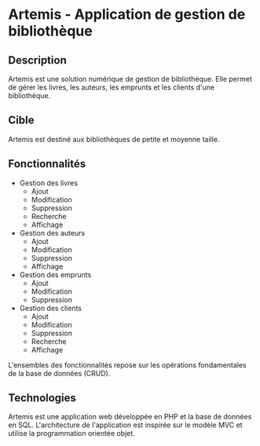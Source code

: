 # Artemis - Application de gestion de bibliothèque

## Description

Artemis est une solution numérique de gestion de bibliothèque. Elle permet de gérer les livres, les auteurs, les emprunts et les clients d'une bibliothèque.

## Cible

Artemis est destiné aux bibliothèques de petite et moyenne taille.

## Fonctionnalités

- Gestion des livres
  - Ajout
  - Modification
  - Suppression
  - Recherche
  - Affichage
- Gestion des auteurs
  - Ajout
  - Modification
  - Suppression
  - Affichage
- Gestion des emprunts
  - Ajout
  - Modification
  - Suppression
- Gestion des clients
  - Ajout
  - Modification
  - Suppression
  - Recherche
  - Affichage

L'ensembles des fonctionnalités repose sur les opérations fondamentales de la base de données (CRUD).

## Technologies

Artemis est une application web développée en PHP et la base de données en SQL.
L'architecture de l'application est inspirée sur le modèle MVC et utilise la programmation orientée objet.
